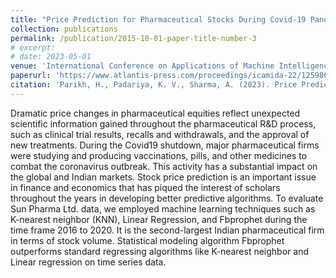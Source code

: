 ```yaml
---
title: "Price Prediction for Pharmaceutical Stocks During Covid-19 Pandemic"
collection: publications
permalink: /publication/2015-10-01-paper-title-number-3
# excerpt: 
# date: 2023-05-01
venue: 'International Conference on Applications of Machine Intelligence and Data Analytics (ICAMIDA 2022)'
paperurl: 'https://www.atlantis-press.com/proceedings/icamida-22/125986299'
citation: 'Parikh, H., Padariya, K. V., Sharma, A. (2023). Price Prediction for Pharmaceutical Stocks During Covid-19 Pandemic. Proceedings of the International Conference on Applications of Machine Intelligence and Data Analytics (ICAMIDA 2022), 61-68. Atlantis Press.'
---
```

Dramatic price changes in pharmaceutical equities reflect unexpected scientific information gained throughout the pharmaceutical R&D process, such as clinical trial results, recalls and withdrawals, and the approval of new treatments. During the Covid19 shutdown, major pharmaceutical firms were studying and producing vaccinations, pills, and other medicines to combat the coronavirus outbreak. This activity has a substantial impact on the global and Indian markets. Stock price prediction is an important issue in finance and economics that has piqued the interest of scholars throughout the years in developing better predictive algorithms. To evaluate Sun Pharma Ltd. data, we employed machine learning techniques such as K-nearest neighbor (KNN), Linear Regression, and Fbprophet during the time frame 2016 to 2020. It is the second-largest Indian pharmaceutical firm in terms of stock volume. Statistical modeling algorithm Fbprophet outperforms standard regressing algorithms like K-nearest neighbor and Linear regression on time series data.